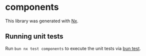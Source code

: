 # components

This library was generated with [Nx](https://nx.dev).

## Running unit tests

Run `bun nx test components` to execute the unit tests via [bun test](https://bun.sh/docs/cli/test).

